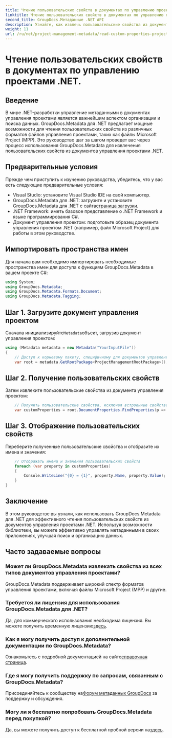 ```yaml
---
title: Чтение пользовательских свойств в документах по управлению проектами .NET.
linktitle: Чтение пользовательских свойств в документах по управлению проектами .NET.
second_title: GroupDocs.Метаданные .NET API
description: Узнайте, как извлечь пользовательские свойства из документов управления проектами .NET с помощью GroupDocs.Metadata для .NET. Улучшите управление метаданными.
weight: 11
url: /ru/net/project-management-metadata/read-custom-properties-project-management-documents/
---
```


# Чтение пользовательских свойств в документах по управлению проектами .NET.

## Введение
В мире .NET-разработки управление метаданными в документах управления проектами является важнейшим аспектом организации и поиска данных. GroupDocs.Metadata для .NET предлагает мощные возможности для чтения пользовательских свойств из различных форматов файлов управления проектами, таких как файлы Microsoft Project (MPP). Это руководство шаг за шагом проведет вас через процесс использования GroupDocs.Metadata для извлечения пользовательских свойств из документов управления проектами .NET.
## Предварительные условия
Прежде чем приступить к изучению руководства, убедитесь, что у вас есть следующие предварительные условия:
- Visual Studio: установите Visual Studio IDE на свой компьютер.
-  GroupDocs.Metadata для .NET: загрузите и установите GroupDocs.Metadata для .NET с сайта[страница загрузки](https://releases.groupdocs.com/metadata/net/).
- .NET Framework: иметь базовое представление о .NET Framework и языке программирования C#.
- Документ управления проектом: подготовьте образец документа управления проектом .NET (например, файл Microsoft Project) для работы в этом руководстве.

## Импортировать пространства имен
Для начала вам необходимо импортировать необходимые пространства имен для доступа к функциям GroupDocs.Metadata в вашем проекте C#:
```csharp
using System;
using GroupDocs.Metadata;
using GroupDocs.Metadata.Formats.Document;
using GroupDocs.Metadata.Tagging;
```
## Шаг 1. Загрузите документ управления проектом
 Сначала инициализируйте`Metadata`объект, загрузив документ управления проектом:
```csharp
using (Metadata metadata = new Metadata("YourInputFile"))
{
    // Доступ к корневому пакету, специфичному для документов управления проектом.
    var root = metadata.GetRootPackage<ProjectManagementRootPackage>();
```
## Шаг 2. Получение пользовательских свойств
Затем извлеките пользовательские свойства из документа управления проектом:
```csharp
    // Получить пользовательские свойства, исключая встроенные свойства.
    var customProperties = root.DocumentProperties.FindProperties(p => !p.Tags.Contains(Tags.Document.BuiltIn));
```
## Шаг 3. Отображение пользовательских свойств
Переберите полученные пользовательские свойства и отобразите их имена и значения:
```csharp
    // Отображать имена и значения пользовательских свойств
    foreach (var property in customProperties)
    {
        Console.WriteLine("{0} = {1}", property.Name, property.Value);
    }
}
```

## Заключение
В этом руководстве вы узнали, как использовать GroupDocs.Metadata для .NET для эффективного чтения пользовательских свойств из документов управления проектами .NET. Используя возможности библиотеки, вы можете эффективно управлять метаданными в своих приложениях, улучшая поиск и организацию данных.

## Часто задаваемые вопросы
### Может ли GroupDocs.Metadata извлекать свойства из всех типов документов управления проектами?
GroupDocs.Metadata поддерживает широкий спектр форматов управления проектами, включая файлы Microsoft Project (MPP) и другие.
### Требуется ли лицензия для использования GroupDocs.Metadata для .NET?
 Да, для коммерческого использования необходима лицензия. Вы можете получить временную лицензию[здесь](https://purchase.groupdocs.com/temporary-license/).
### Как я могу получить доступ к дополнительной документации по GroupDocs.Metadata?
 Ознакомьтесь с подробной документацией на сайте[справочная страница](https://tutorials.groupdocs.com/metadata/net/).
### Где я могу получить поддержку по запросам, связанным с GroupDocs.Metadata?
 Присоединяйтесь к сообществу на[Форум метаданных GroupDocs](https://forum.groupdocs.com/c/metadata/14) за поддержку и обсуждения.
### Могу ли я бесплатно попробовать GroupDocs.Metadata перед покупкой?
 Да, вы можете получить доступ к бесплатной пробной версии на[здесь](https://releases.groupdocs.com/).